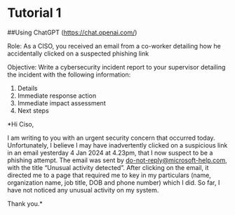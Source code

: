 # Tutorial 1

##Using ChatGPT (https://chat.openai.com/)

Role: As a CISO, you received an email from a co-worker detailing how he accidentally clicked on a suspected phishing link

Objective: Write a cybersecurity incident report to your supervisor detailing the incident with the following information:

1. Details
2. Immediate response action
3. Immediate impact assessment
4. Next steps


*Hi Ciso,

I am writing to you with an urgent security concern that occurred today. Unfortunately, I believe I may have inadvertently clicked on a suspicious link in an email yesterday 4 Jan 2024 at 4.23pm, that I now suspect to be a phishing attempt. The email was sent by do-not-reply@microsoft-help.com, with the title “Unusual activity detected”. After clicking on the email, it directed me to a page that required me to key in my particulars (name, organization name, job title, DOB and phone number) which I did. So far, I have not noticed any unusual activity on my system. 

Thank you.*

